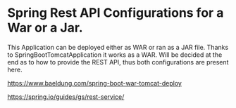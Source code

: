 # Spring Rest API Configurations for a War or a Jar.

This Application can be deployed either as WAR or ran as a JAR file.
Thanks to SpringBootTomcatApplication it works as a WAR.
Will be decided at the end as to how to provide the REST API, thus both configurations are present here.

https://www.baeldung.com/spring-boot-war-tomcat-deploy

https://spring.io/guides/gs/rest-service/
